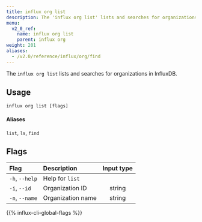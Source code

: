 ```yaml
---
title: influx org list
description: The 'influx org list' lists and searches for organizations in InfluxDB.
menu:
  v2_0_ref:
    name: influx org list
    parent: influx org
weight: 201
aliases:
  - /v2.0/reference/influx/org/find
---
```


The `influx org list` lists and searches for organizations in InfluxDB.

## Usage
```
influx org list [flags]
```

#### Aliases
`list`, `ls`, `find`

## Flags
| Flag           | Description       | Input type  |
|:----           |:-----------       |:----------: |
| `-h`, `--help` | Help for `list`   |             |
| `-i`, `--id`   | Organization ID   | string      |
| `-n`, `--name` | Organization name | string      |

{{% influx-cli-global-flags %}}
